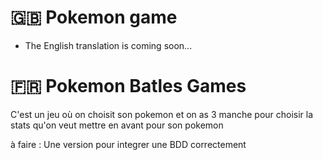 # 🇬🇧 Pokemon game

- The English translation is coming soon...

# 🇫🇷 Pokemon Batles Games

C'est un jeu où on choisit son pokemon et on as 3 manche pour choisir la stats qu'on veut mettre en avant pour son pokemon

à faire : 
Une version pour integrer une BDD correctement
